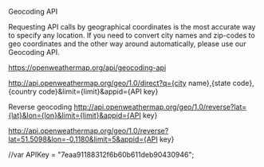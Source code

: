 Geocoding API

Requesting API calls by geographical coordinates is the most accurate way to specify any location. If you need to convert city names and zip-codes to geo coordinates and the other way around automatically, please use our Geocoding API.

https://openweathermap.org/api/geocoding-api


http://api.openweathermap.org/geo/1.0/direct?q={city name},{state code},{country code}&limit={limit}&appid={API key}


Reverse geocoding
http://api.openweathermap.org/geo/1.0/reverse?lat={lat}&lon={lon}&limit={limit}&appid={API key}


http://api.openweathermap.org/geo/1.0/reverse?lat=51.5098&lon=-0.1180&limit=5&appid={API key}


//var APIKey = "7eaa91188312f6b60b611deb90430946";
